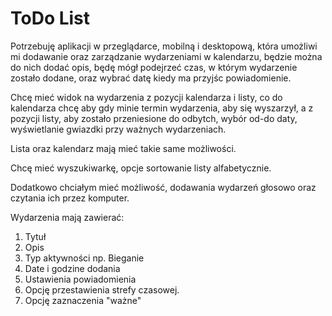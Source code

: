 # ToDo List

Potrzebuję aplikacji w przeglądarce, mobilną i desktopową, która umożliwi mi dodawanie oraz zarządzanie wydarzeniami w kalendarzu, będzie można do nich dodać opis, będę mógł podejrzeć czas, w którym wydarzenie zostało dodane, oraz wybrać datę kiedy ma przyjśc powiadomienie.

Chcę mieć widok na wydarzenia z pozycji kalendarza i listy, co do kalendarza chcę aby gdy minie termin wydarzenia, aby się wyszarzył, a z pozycji listy, aby zostało przeniesione do odbytch, wybór od-do daty, wyświetlanie gwiazdki przy ważnych wydarzeniach.

Lista oraz kalendarz mają mieć takie same możliwości.

Chcę mieć wyszukiwarkę, opcje sortowanie listy alfabetycznie.

Dodatkowo chciałym mieć możliwość, dodawania wydarzeń głosowo oraz czytania ich przez komputer.


Wydarzenia mają zawierać:
1. Tytuł
2. Opis
3. Typ aktywności np. Bieganie
4. Date i godzine dodania
5. Ustawienia powiadomienia
6. Opcję przestawienia strefy czasowej.
7. Opcję zaznaczenia "ważne"
